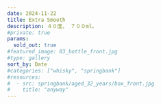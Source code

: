 ```yaml
---
date: 2024-11-22
title: Extra Smooth
description: ４０度、 ７００ml。
#private: true
params:
  sold_out: true
#featured_image: 03_bottle_front.jpg
#type: gallery
sort_by: Date
#categories: ["whisky", "springbank"]
#resources:
#  - src: springbank/aged_32_years/box_front.jpg
#    title: "anyway"
---
```

